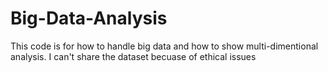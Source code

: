 # Big-Data-Analysis
This code is for how to handle big data and how to show multi-dimentional analysis. I can't share the dataset becuase of ethical issues 
